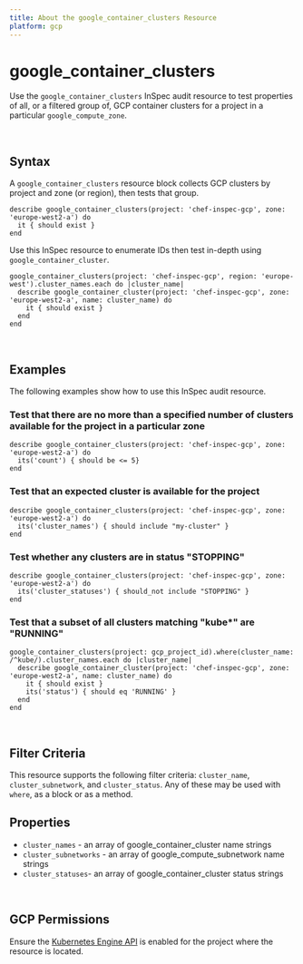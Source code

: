 ```yaml
---
title: About the google_container_clusters Resource
platform: gcp
---
```


# google\_container\_clusters

Use the `google_container_clusters` InSpec audit resource to test properties of all, or a filtered group of, GCP container clusters for a project in a particular `google_compute_zone`.

<br>

## Syntax

A `google_container_clusters` resource block collects GCP clusters by project and zone (or region), then tests that group.

    describe google_container_clusters(project: 'chef-inspec-gcp', zone: 'europe-west2-a') do
      it { should exist }
    end

Use this InSpec resource to enumerate IDs then test in-depth using `google_container_cluster`.

    google_container_clusters(project: 'chef-inspec-gcp', region: 'europe-west').cluster_names.each do |cluster_name|
      describe google_container_cluster(project: 'chef-inspec-gcp', zone: 'europe-west2-a', name: cluster_name) do
        it { should exist }
      end
    end

<br>

## Examples

The following examples show how to use this InSpec audit resource.

### Test that there are no more than a specified number of clusters available for the project in a particular zone

    describe google_container_clusters(project: 'chef-inspec-gcp', zone: 'europe-west2-a') do
      its('count') { should be <= 5}
    end

### Test that an expected cluster is available for the project

    describe google_container_clusters(project: 'chef-inspec-gcp', zone: 'europe-west2-a') do
      its('cluster_names') { should include "my-cluster" }
    end

### Test whether any clusters are in status "STOPPING"

    describe google_container_clusters(project: 'chef-inspec-gcp', zone: 'europe-west2-a') do
      its('cluster_statuses') { should_not include "STOPPING" }
    end

### Test that a subset of all clusters matching "kube*" are "RUNNING"

    google_container_clusters(project: gcp_project_id).where(cluster_name: /^kube/).cluster_names.each do |cluster_name|
      describe google_container_cluster(project: 'chef-inspec-gcp', zone: 'europe-west2-a', name: cluster_name) do
        it { should exist }
        its('status') { should eq 'RUNNING' }
      end
    end
    
<br>

## Filter Criteria

This resource supports the following filter criteria: `cluster_name`, `cluster_subnetwork`, and `cluster_status`. Any of these may be used with `where`, as a block or as a method.

## Properties

*  `cluster_names` - an array of google_container_cluster name strings
*  `cluster_subnetworks` - an array of google_compute_subnetwork name strings
*  `cluster_statuses`- an array of google_container_cluster status strings

<br>


## GCP Permissions

Ensure the [Kubernetes Engine API](https://console.cloud.google.com/apis/library/container.googleapis.com) is enabled for the project where the resource is located.